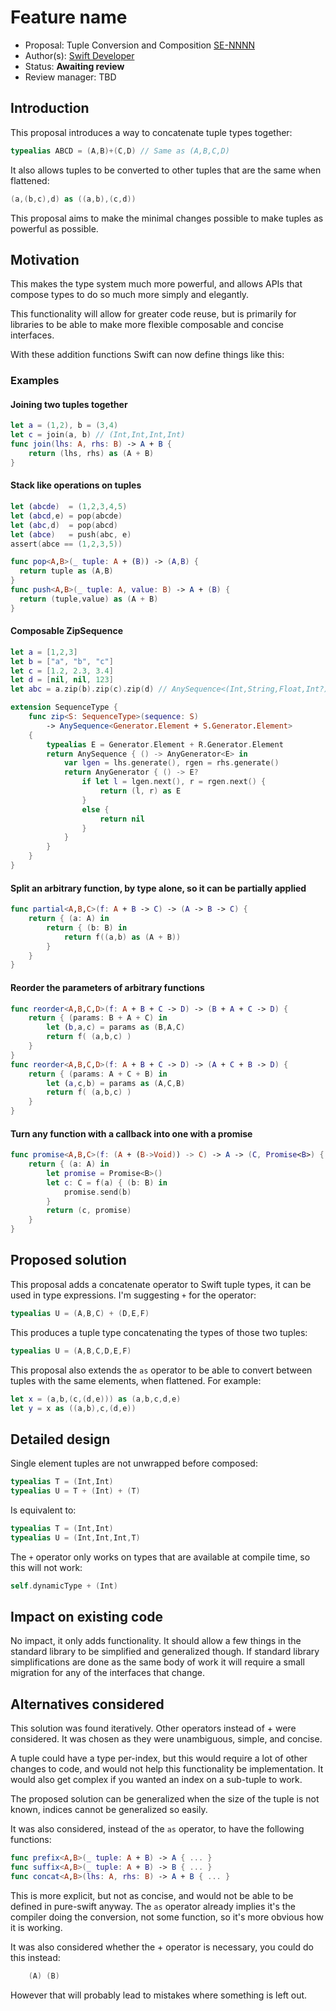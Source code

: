 # Feature name

* Proposal: Tuple Conversion and Composition [SE-NNNN](https://github.com/apple/swift-evolution/blob/master/proposals/NNNN-name.md)
* Author(s): [Swift Developer](https://github.com/swiftdev)
* Status: **Awaiting review**
* Review manager: TBD

## Introduction

This proposal introduces a way to concatenate tuple types together:

```swift
typealias ABCD = (A,B)+(C,D) // Same as (A,B,C,D)
```

It also allows tuples to be converted to other tuples that are the same when flattened:

```swift
(a,(b,c),d) as ((a,b),(c,d))
```

This proposal aims to make the minimal changes possible to make tuples as powerful as possible.

<!-- 
> A short description of what the feature is. Try to keep it to a
> single-paragraph "elevator pitch" so the reader understands what
> problem this proposal is addressing.
>
> Swift-evolution thread: [link to the discussion thread for that proposal](https://lists.swift.org/pipermail/swift-evolution)
-->

## Motivation

<!-- 
> Describe the problems that this proposal seeks to address. If the
> problem is that some common pattern is currently hard to express, show
> how one can currently get a similar effect and describe its
> drawbacks. If it's completely new functionality that cannot be
> emulated, motivate why this new functionality would help Swift
> developers create better Swift code.
-->

This makes the type system much more powerful, and allows APIs that compose types to do so much more simply and elegantly.

This functionality will allow for greater code reuse, but is primarily for libraries to be able to make more flexible composable and concise interfaces.

With these addition functions Swift can now define things like this:

### Examples

#### Joining two tuples together

```swift
let a = (1,2), b = (3,4)
let c = join(a, b) // (Int,Int,Int,Int)
func join(lhs: A, rhs: B) -> A + B {
    return (lhs, rhs) as (A + B)
}
```

#### Stack like operations on tuples

```swift
let (abcde)  = (1,2,3,4,5)
let (abcd,e) = pop(abcde)
let (abc,d)  = pop(abcd)
let (abce)   = push(abc, e)
assert(abce == (1,2,3,5))

func pop<A,B>(_ tuple: A + (B)) -> (A,B) {
  return tuple as (A,B)
}
func push<A,B>(_ tuple: A, value: B) -> A + (B) {
  return (tuple,value) as (A + B)
}
```

#### Composable ZipSequence

```swift
let a = [1,2,3]
let b = ["a", "b", "c"]
let c = [1.2, 2.3, 3.4]
let d = [nil, nil, 123]
let abc = a.zip(b).zip(c).zip(d) // AnySequence<(Int,String,Float,Int?)>

extension SequenceType {
    func zip<S: SequenceType>(sequence: S)
        -> AnySequence<Generator.Element + S.Generator.Element>
    {
        typealias E = Generator.Element + R.Generator.Element
        return AnySequence { () -> AnyGenerator<E> in
            var lgen = lhs.generate(), rgen = rhs.generate()
            return AnyGenerator { () -> E?
                if let l = lgen.next(), r = rgen.next() {
                    return (l, r) as E
                }
                else {
                    return nil
                }
            }
        }
    }
}
```

#### Split an arbitrary function, by type alone, so it can be partially applied

```swift
func partial<A,B,C>(f: A + B -> C) -> (A -> B -> C) {
    return { (a: A) in
        return { (b: B) in
            return f((a,b) as (A + B))
        }
    }
}
```

#### Reorder the parameters of arbitrary functions

```swift
func reorder<A,B,C,D>(f: A + B + C -> D) -> (B + A + C -> D) {
    return { (params: B + A + C) in
        let (b,a,c) = params as (B,A,C)
        return f( (a,b,c) )
    }
}
func reorder<A,B,C,D>(f: A + B + C -> D) -> (A + C + B -> D) {
    return { (params: A + C + B) in
        let (a,c,b) = params as (A,C,B)
        return f( (a,b,c) )
    }
}
```

#### Turn any function with a callback into one with a promise

```swift
func promise<A,B,C>(f: (A + (B->Void)) -> C) -> A -> (C, Promise<B>) {
    return { (a: A) in
        let promise = Promise<B>()
        let c: C = f(a) { (b: B) in
            promise.send(b)
        }
        return (c, promise)
    }
}
```

## Proposed solution

<!-- 
> Describe your solution to the problem. Provide examples and describe
> how they work. Show how your solution is better than current
> workarounds: is a cleaner, safer, or more efficient?
-->

This proposal adds a concatenate operator to Swift tuple types, it can be used in type expressions. I'm suggesting `+` for the operator:

```swift
typealias U = (A,B,C) + (D,E,F)
```

This produces a tuple type concatenating the types of those two tuples:

```swift
typealias U = (A,B,C,D,E,F)
```

This proposal also extends the `as` operator to be able to convert between tuples with the same elements, when flattened. For example:

```swift
let x = (a,b,(c,(d,e))) as (a,b,c,d,e)
let y = x as ((a,b),c,(d,e))
```

## Detailed design

<!-- 
> Describe the design of the solution in detail. If it involves new
> syntax in the language, show the additions and changes to the Swift
> grammar. If it's a new API, show the full API and its documentation
> comments detailing what it does. The detail in this section should be
> sufficient for someone who is *not* one of the authors to be able to
> reasonably implement the feature.
-->

Single element tuples are not unwrapped before composed:

```swift
typealias T = (Int,Int)
typealias U = T + (Int) + (T)
```

Is equivalent to:
```swift
typealias T = (Int,Int)
typealias U = (Int,Int,Int,T)
```

The `+` operator only works on types that are available at compile time, so this will not work:

```swift
self.dynamicType + (Int)
```

## Impact on existing code

No impact, it only adds functionality. It should allow a few things in the standard library to be simplified and generalized though. If standard library simplifications are done as the same body of work it will require a small migration for any of the interfaces that change.

<!-- 
> Describe the impact this change will have on existing code. Will some
> Swift applications stop compiling due to this change? Will applications still
> compile but produce different behavior than they used to? Is it
> possible to migrate existing Swift code to use a new feature or API
> automatically?
-->

## Alternatives considered

This solution was found iteratively. Other operators instead of + were considered. It was chosen as they were unambiguous, simple, and concise.

A tuple could have a type per-index, but this would require a lot of other changes to code, and would not help this functionality be implementation. It would also get complex if you wanted an index on a sub-tuple to work.

The proposed solution can be generalized when the size of the tuple is not known, indices cannot be generalized so easily.

It was also considered, instead of the `as` operator, to have the following functions:

```swift
func prefix<A,B>(_ tuple: A + B) -> A { ... }
func suffix<A,B>(_ tuple: A + B) -> B { ... }
func concat<A,B>(lhs: A, rhs: B) -> A + B { ... }
```

This is more explicit, but not as concise, and would not be able to be defined in pure-swift anyway. The `as` operator already implies it's the compiler doing the conversion, not some function, so it's more obvious how it is working.

It was also considered whether the + operator is necessary, you could do this instead:
```swift
    (A) (B)
```

However that will probably lead to mistakes where something is left out.

<!-- 
> Describe alternative approaches to addressing the same problem, and
> why you chose this approach instead.
-->
